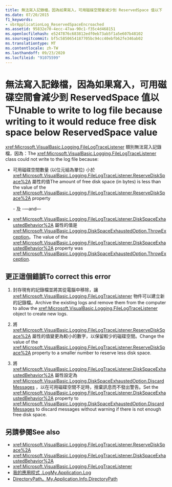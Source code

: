 ```yaml
---
title: 無法寫入記錄檔，因為如果寫入，可用磁碟空間會減少到 ReservedSpace 值以下
ms.date: 07/20/2015
f1_keywords:
- vbrApplicationLog_ReservedSpaceEncroached
ms.assetid: 95832e70-4ecc-47aa-90c1-f35c4d468151
ms.openlocfilehash: e5247876c683812edf0eb73ab5f1a5e607b48102
ms.sourcegitcommit: bf5c5850654187705bc94cc40ebfb62fe346ab02
ms.translationtype: MT
ms.contentlocale: zh-TW
ms.lasthandoff: 09/23/2020
ms.locfileid: "91075599"
---
```

# <a name="unable-to-write-to-log-file-because-writing-to-it-would-reduce-free-disk-space-below-reservedspace-value"></a><span data-ttu-id="1145f-102">無法寫入記錄檔，因為如果寫入，可用磁碟空間會減少到 ReservedSpace 值以下</span><span class="sxs-lookup"><span data-stu-id="1145f-102">Unable to write to log file because writing to it would reduce free disk space below ReservedSpace value</span></span>

<span data-ttu-id="1145f-103"><xref:Microsoft.VisualBasic.Logging.FileLogTraceListener> 類別無法寫入記錄檔，因為：</span><span class="sxs-lookup"><span data-stu-id="1145f-103">The <xref:Microsoft.VisualBasic.Logging.FileLogTraceListener> class could not write to the log file because:</span></span>  
  
- <span data-ttu-id="1145f-104">可用磁碟空間數量 (以位元組為單位) 小於 <xref:Microsoft.VisualBasic.Logging.FileLogTraceListener.ReserveDiskSpace%2A> 屬性的值</span><span class="sxs-lookup"><span data-stu-id="1145f-104">The amount of free disk space (in bytes) is less than the value of the <xref:Microsoft.VisualBasic.Logging.FileLogTraceListener.ReserveDiskSpace%2A> property</span></span>  
  
     <span data-ttu-id="1145f-105">- 及 -</span><span class="sxs-lookup"><span data-stu-id="1145f-105">—and—</span></span>  
  
- <span data-ttu-id="1145f-106"><xref:Microsoft.VisualBasic.Logging.FileLogTraceListener.DiskSpaceExhaustedBehavior%2A> 屬性的值是 <xref:Microsoft.VisualBasic.Logging.DiskSpaceExhaustedOption.ThrowException>。</span><span class="sxs-lookup"><span data-stu-id="1145f-106">The value of the <xref:Microsoft.VisualBasic.Logging.FileLogTraceListener.DiskSpaceExhaustedBehavior%2A> property was <xref:Microsoft.VisualBasic.Logging.DiskSpaceExhaustedOption.ThrowException>.</span></span>  
  
## <a name="to-correct-this-error"></a><span data-ttu-id="1145f-107">更正這個錯誤</span><span class="sxs-lookup"><span data-stu-id="1145f-107">To correct this error</span></span>  
  
1. <span data-ttu-id="1145f-108">封存現有的記錄檔並將其從電腦中移除，讓 <xref:Microsoft.VisualBasic.Logging.FileLogTraceListener> 物件可以建立新的記錄檔。</span><span class="sxs-lookup"><span data-stu-id="1145f-108">Archive the existing logs and remove them from the computer to allow the <xref:Microsoft.VisualBasic.Logging.FileLogTraceListener> object to create new logs.</span></span>  
  
2. <span data-ttu-id="1145f-109">將 <xref:Microsoft.VisualBasic.Logging.FileLogTraceListener.ReserveDiskSpace%2A> 屬性的值變更為較小的數字，以保留較少的磁碟空間。</span><span class="sxs-lookup"><span data-stu-id="1145f-109">Change the value of the <xref:Microsoft.VisualBasic.Logging.FileLogTraceListener.ReserveDiskSpace%2A> property to a smaller number to reserve less disk space.</span></span>  
  
3. <span data-ttu-id="1145f-110">將 <xref:Microsoft.VisualBasic.Logging.FileLogTraceListener.DiskSpaceExhaustedBehavior%2A> 屬性設定為 <xref:Microsoft.VisualBasic.Logging.DiskSpaceExhaustedOption.DiscardMessages> ，以在可用磁碟空間不足時，捨棄訊息而不發出警告。</span><span class="sxs-lookup"><span data-stu-id="1145f-110">Set the <xref:Microsoft.VisualBasic.Logging.FileLogTraceListener.DiskSpaceExhaustedBehavior%2A> property to <xref:Microsoft.VisualBasic.Logging.DiskSpaceExhaustedOption.DiscardMessages> to discard messages without warning if there is not enough free disk space.</span></span>  
  
## <a name="see-also"></a><span data-ttu-id="1145f-111">另請參閱</span><span class="sxs-lookup"><span data-stu-id="1145f-111">See also</span></span>

- <xref:Microsoft.VisualBasic.Logging.FileLogTraceListener.ReserveDiskSpace%2A>
- <xref:Microsoft.VisualBasic.Logging.FileLogTraceListener.DiskSpaceExhaustedBehavior%2A>
- <xref:Microsoft.VisualBasic.Logging.FileLogTraceListener>
- [<span data-ttu-id="1145f-112">我的應用程式 .Log</span><span class="sxs-lookup"><span data-stu-id="1145f-112">My.Application.Log</span></span>](xref:Microsoft.VisualBasic.ApplicationServices.ApplicationBase.Log)
- [<span data-ttu-id="1145f-113">DirectoryPath。</span><span class="sxs-lookup"><span data-stu-id="1145f-113">My.Application.Info.DirectoryPath</span></span>](xref:Microsoft.VisualBasic.ApplicationServices.ApplicationBase.Log)
